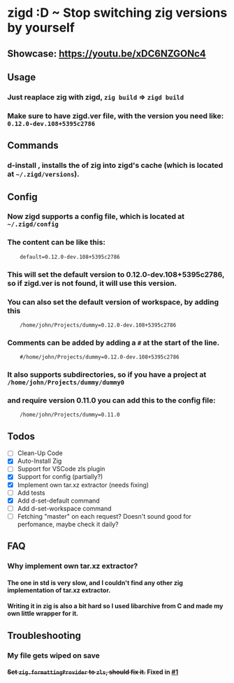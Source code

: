 # zigd :D ~ Stop switching zig versions by yourself

## Showcase: https://youtu.be/xDC6NZGONc4

## Usage

### Just reaplace zig with zigd, `zig build` => `zigd build`
### Make sure to have zigd.ver file, with the version you need like: `0.12.0-dev.108+5395c2786`

## Commands

### d-install <Version>, installs the <Version> of zig into zigd's cache (which is located at `~/.zigd/versions`).

## Config

### Now zigd supports a config file, which is located at `~/.zigd/config`
### The content can be like this:
```
    default=0.12.0-dev.108+5395c2786
```
### This will set the default version to 0.12.0-dev.108+5395c2786, so if zigd.ver is not found, it will use this version.
### You can also set the default version of workspace, by adding this
```
    /home/john/Projects/dummy=0.12.0-dev.108+5395c2786
```
### Comments can be added by adding a `#` at the start of the line.
```
    #/home/john/Projects/dummy=0.12.0-dev.108+5395c2786
```
### It also supports subdirectories, so if you have a project at `/home/john/Projects/dummy/dummy0`
### and require version 0.11.0 you can add this to the config file:
```
    /home/john/Projects/dummy=0.11.0
```

## Todos

- [ ] Clean-Up Code
- [x] Auto-Install Zig
- [ ] Support for VSCode zls plugin
- [x] Support for config (partially?)
- [x] Implement own tar.xz extractor (needs fixing)
- [ ] Add tests
- [x] Add d-set-default command
- [ ] Add d-set-workspace command
- [ ] Fetching "master" on each request? Doesn't sound good for perfomance, maybe check it daily?

## FAQ

### Why implement own tar.xz extractor?
#### The one in std is very slow, and I couldn't find any other zig implementation of tar.xz extractor.
#### Writing it in zig is also a bit hard so I used libarchive from C and made my own little wrapper for it.

## Troubleshooting

### My file gets wiped on save
#### ~~Set `zig.formattingProvider` to `zls`, should fix it.~~ Fixed in [#1](https://github.com/TiranexDev/zigd/pull/1)
